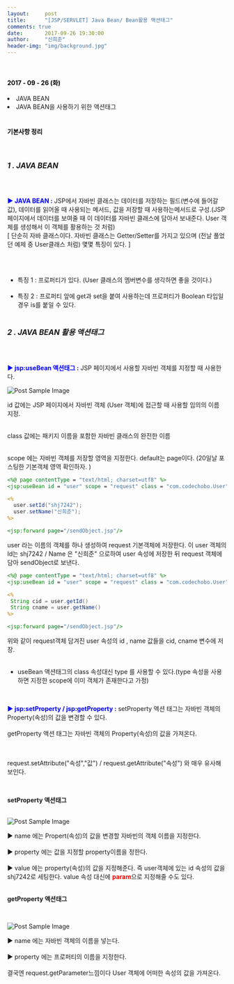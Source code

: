 ```yaml
---
layout:     post
title:      "[JSP/SERVLET] Java Bean/ Bean활용 액션태그"
comments: true
date:       2017-09-26 19:30:00
author:     "신희준"
header-img: "img/background.jpg"
---
```


<head>
 <meta property="og:type" content="website">
 <meta property="og:title" content="JAVA BEAN, JAVA BEAN 과 액션태그 ">
 <meta property="og:description" content="JAVA BEAN, JAVA BEAN 과 액션태그 ">
 <meta property="og:url" content="http://shj7242.github.io/2017/09/26/JSP9/">

 <meta name="twitter:card" content="summary">
  <meta name="twitter:title" content="JAVA BEAN, JAVA BEAN 과 액션태그 ">
  <meta name="twitter:description" content="JAVA BEAN, JAVA BEAN 과 액션태그 ">
  <meta name="FACEBOOK:domain" content="http://shj7242.github.io/2017/09/26/JSP9/">
  <meta name="facebook:card" content="summary">
   <meta name="facebook:title" content="JAVA BEAN, JAVA BEAN 과 액션태그 ">
   <meta name="facebook:description" content="JAVA BEAN, JAVA BEAN 과 액션태그 ">
   <meta name="facebook:domain" content="http://shj7242.github.io/2017/09/26/JSP9/">


 </head>


<br>
<H4 style ="font-weight:bold; color : black">2017 - 09 - 26 (화)</H4>
<li>JAVA BEAN</li>
<li>JAVA BEAN을 사용하기 위한 액션태그</li>


<br>
<H4 style ="font-weight:bold; color:black;">기본사항 정리</H4>
<br>

<h5 style = "font-size: 17px; font-weight : bold;">1 . JAVA BEAN</h5>
<br>
<p>

<b style = "color:blue;">▶ JAVA BEAN :</b>  JSP에서 자바빈 클래스는 데이터를 저장하는 필드(변수에 들어갈 값), 데이터를 읽어올 때 사용되는 메서드, 값을 저장할 때 사용하는메서드로 구성.(JSP 페이지에서 데이터를 보여줄 때 이 데이터를 자바빈 클래스에 담아서 보내준다. User 객체를 생성해서 이 객체를 활용하는 것 처럼)<br>
[ 단순히 자바 클래스이다. 자바빈 클래스는 Getter/Setter를 가지고 있으며 (전날 풀었던 예제 중 User클래스 처럼) 몇몇 특징이 있다. ]

<br><br>
- 특징 1 : 프로퍼티가 있다. (User 클래스의 멤버변수를 생각하면 좋을 것이다.)<br><br>
- 특징 2 : 프로퍼티 앞에 get과 set을 붙여 사용하는데 프로퍼티가 Boolean 타입일 경우 is를 붙일 수 있다.
<br><br>



</p>
<h5 style = "font-size: 17px; font-weight : bold;">2 . JAVA BEAN 활용 액션태그</h5>
<br>
<p>

<b style = "color:blue;">▶ jsp:useBean 액션태그 :</b> JSP 페이지에서 사용할 자바빈 객체를 지정할 때 사용한다.
</p>

<img src="{{ site.baseurl }}/img/usebean.JPG" alt="Post Sample Image">
<br>
<p>
id 값에는 JSP 페이지에서 자바빈 객체 (User 객체)에 접근할 때 사용할 임의의 이름 지정.<br><br>

class 값에는 패키지 이름을 포함한 자바빈 클래스의 완전한 이름<br><br>

scope 에는 자바빈 객체를 저장할 영역을 지정한다. default는 page이다. (20일날 포스팅한 기본객체 영역 확인하자. )
</p>



~~~jsp
<%@ page contentType = "text/html; charset=utf8" %>
<jsp:useBean id = "user" scope = "request" class = "com.codechobo.User"/>

<%
  user.setId("shj7242");
  user.setName("신희준");
%>

<jsp:forward page="/sendObject.jsp"/>
~~~

<p>
user 라는 이름의 객체를 하나 생성하여 request 기본객체에 저장한다. 이 user 객체의 Id는 shj7242 / Name 은 "신희준" 으로하여 user 속성에 저장한 뒤 request 객체에 담아 sendObject로 보낸다.
</p>

~~~jsp
<%@ page contentType = "text/html; charset=utf8" %>
<jsp:useBean id = "user" scope = "request" class = "com.codechobo.User"/>

<%
 String cid = user.getId()
 String cname = user.getName()
%>

<jsp:forward page="/sendObject.jsp"/>
~~~


<p>위와 같이 request객체 담겨진 user 속성의 id , name 값들을 cid, cname 변수에 저장.<br><br>

* useBean 액션태그의 class 속성대신 type 를 사용할 수 있다.(type 속성을 사용하면 지정한 scope에 이미 객체가 존재한다고 가정)</p>

<br>
<p>
<b style = "color:blue;">▶ jsp:setProperty / jsp:getProperty :</b> setProperty 액션 태그는 자바빈 객체의 Property(속성)의 값을 변경할 수 있다.<br><br> getProperty 액션 태그는 자바빈 객체의 Property(속성)의 값을 가져온다.

<br><br>request.setAttribute("속성","값") / request.getAttribute("속성") 와 매우 유사해 보인다.
</p>
<br>
<p><b>setProperty 액션태그</b></p>
<br>

<img src="{{ site.baseurl }}/img/setproperty.JPG" alt="Post Sample Image">

<br>
<p>
 ▶ name 에는 Propert(속성)의 값을 변경할 자바빈의 객체 이름을 지정한다. <br><br>
 ▶ property 에는 값을 지정할 property이름을 정한다.<br><br>
 ▶ value 에는 property(속성)의 값을 지정해준다. 즉 user객체에 있는 id 속성의 값을 shj7242로 세팅한다. value 속성 대신에 <b style="color:red;">param</b>으로 지정해줄 수도 있다.
<br>
<br>
<p><b>getProperty 액션태그</b></p>
<br>
</p>


<img src="{{ site.baseurl }}/img/getproperty.JPG" alt="Post Sample Image">
<br>

<p>▶ name 에는 자바빈 객체의 이름을 넣는다. <br><br>
▶ property 에는 프로퍼티의 이름을 지정한다. <br><br>
결국엔 request.getParameter느낌이다 User 객체에 어떠한 속성의 값을 가져온다. </p>
